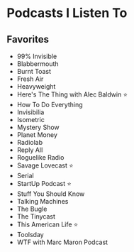 # Podcasts I Listen To

## Favorites

- 99% Invisible
- Blabbermouth
- Burnt Toast
- Fresh Air
- Heavyweight
- Here's The Thing with Alec Baldwin :star:
- How To Do Everything
- Invisibilia
- Isometric
- Mystery Show
- Planet Money
- Radiolab
- Reply All
- Roguelike Radio
- Savage Lovecast :star:
- Serial
- StartUp Podcast :star:
- Stuff You Should Know
- Talking Machines
- The Bugle
- The Tinycast
- This American Life :star:
- Toolsday
- WTF with Marc Maron Podcast
